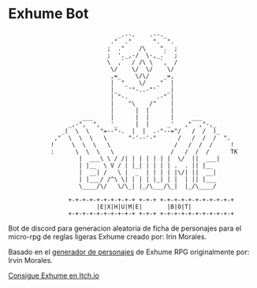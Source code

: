# Exhume Bot

```text
                               _.--.    .--._
                             ."  ."      ".  ".
                            ;  ."    /\    ".  ;
                            ;  '._,-/  \-,_.`  ;
                            \  ,`  / /\ \  `,  /
                             \/    \/  \/    \/
                             ,=_    \/\/    _=,
                             |  "_   \/   _"  |
                             |_   '"-..-"'   _|
                             | "-.        .-" |
                             |    "\    /"    |
                             |      |  |      |
                     ___     |      |  |      |     ___
                 _,-",  ",   '_     |  |     _'   ,"  ,"-,_      
               _(  \  \   "=--"-.  |  |  .-"--="/   /  /  )_     
             ,"  \  \  \   \      "-'--'-"      /   /  /  /  ".  
            !     \  \  \   \                  /   /  /  /     ! 
            :      \  \  \   \                /   /  /  /      TK
                    |  ___\ \ / /| | | | | | |  \/  ||  ___|
                    | |__  \ V / | |_| | | | | .  . || |__
                    |  __| /   \ |  _  | | | | |\/| ||  __|
                    | |___/ /^\ \| | | | |_| | |  | || |___
                    \____/\/   \/\_| |_/\___/\_|  |_/\____/
            
                 +-+-+-+-+-+-+-+-+-+ +-+-+ +-+-+-+-+-+-+-+-+-+-+
                         |E|X|H|U|M|E|       |B|O|T|
                 +-+-+-+-+-+-+-+-+-+ +-+-+ +-+-+-+-+-+-+-+-+-+-+
```

Bot de discord para generacion aleatoria de ficha de personajes para el micro-rpg de reglas ligeras Exhume creado por: Irin Morales.

Basado en el [generador de personajes](https://replit.com/@Halfdead45/Exhume-RPG-Generador-de-personajes?v=1#main.py) de Exhume RPG originalmente por: Irvin Morales.

[Consigue Exhume en Itch.io](https://rolepersecond.itch.io/exhume-esp-micro-fantasy-rpg)